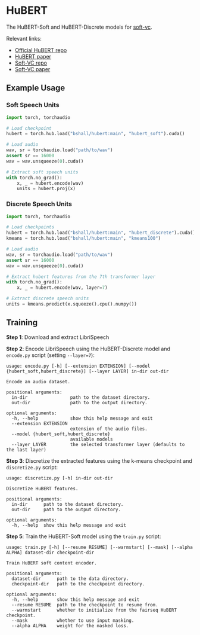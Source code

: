# HuBERT

The HuBERT-Soft and HuBERT-Discrete models for [soft-vc](https://github.com/bshall/soft-vc).

Relevant links:
- [Official HuBERT repo](https://github.com/pytorch/fairseq)
- [HuBERT paper](https://arxiv.org/abs/2106.07447)
- [Soft-VC repo](https://github.com/bshall/soft-vc)
- [Soft-VC paper]()

## Example Usage

### Soft Speech Units

```python
import torch, torchaudio

# Load checkpoint
hubert = torch.hub.load("bshall/hubert:main", "hubert_soft").cuda()

# Load audio
wav, sr = torchaudio.load("path/to/wav")
assert sr == 16000
wav = wav.unsqueeze(0).cuda()

# Extract soft speech units
with torch.no_grad():
    x, _ = hubert.encode(wav)
    units = hubert.proj(x)
```

### Discrete Speech Units

```python
import torch, torchaudio

# Load checkpoints
hubert = torch.hub.load("bshall/hubert:main", "hubert_discrete").cuda()
kmeans = torch.hub.load("bshall/hubert:main", "kmeans100")

# Load audio
wav, sr = torchaudio.load("path/to/wav")
assert sr == 16000
wav = wav.unsqueeze(0).cuda()

# Extract hubert features from the 7th transformer layer
with torch.no_grad():
    x, _ = hubert.encode(wav, layer=7)

# Extract discrete speech units
units = kmeans.predict(x.squeeze().cpu().numpy())
```

## Training

**Step 1**: Download and extract LibriSpeech

**Step 2**: Encode LibriSpeech using the HuBERT-Discrete model and `encode.py` script (setting `--layer=7`):

```
usage: encode.py [-h] [--extension EXTENSION] [--model {hubert_soft,hubert_discrete}] [--layer LAYER] in-dir out-dir

Encode an audio dataset.

positional arguments:
  in-dir                path to the dataset directory.
  out-dir               path to the output directory.

optional arguments:
  -h, --help            show this help message and exit
  --extension EXTENSION
                        extension of the audio files.
  --model {hubert_soft,hubert_discrete}
                        available models
  --layer LAYER         the selected transformer layer (defaults to the last layer)
```

**Step 3**: Discretize the extracted features using the k-means checkpoint and `discretize.py` script:

```
usage: discretize.py [-h] in-dir out-dir

Discretize HuBERT features.

positional arguments:
  in-dir      path to the dataset directory.
  out-dir     path to the output directory.

optional arguments:
  -h, --help  show this help message and exit
```

**Step 5**: Train the HuBERT-Soft model using the `train.py` script:

```
usage: train.py [-h] [--resume RESUME] [--warmstart] [--mask] [--alpha ALPHA] dataset-dir checkpoint-dir

Train HuBERT soft content encoder.

positional arguments:
  dataset-dir      path to the data directory.
  checkpoint-dir   path to the checkpoint directory.

optional arguments:
  -h, --help       show this help message and exit
  --resume RESUME  path to the checkpoint to resume from.
  --warmstart      whether to initialize from the fairseq HuBERT checkpoint.
  --mask           whether to use input masking.
  --alpha ALPHA    weight for the masked loss.
```